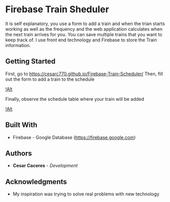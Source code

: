 # Firebase Train Sheduler

It is self explanatory, you use a form to add a train and when the trian starts working as well as the frequency and the web application calculates when the next train arrives for you.
You can save multiple trains that you want to keep track of. I use front end technology and Firebase to store the Train information.

## Getting Started

First, go to https://cesarc770.github.io/Firebase-Train-Scheduler/
Then, fill out the form to add a train to the schedule

[!Alt](trainform.png)

Finally, observe the schedule table where your train will be added

[!Alt](trainshedule.png)

## Built With

* Firebase - Google Database (https://firebase.google.com)

## Authors

* **Cesar Caceres** - *Development* 

## Acknowledgments

* My inspiration was trying to solve real problems with new technology


